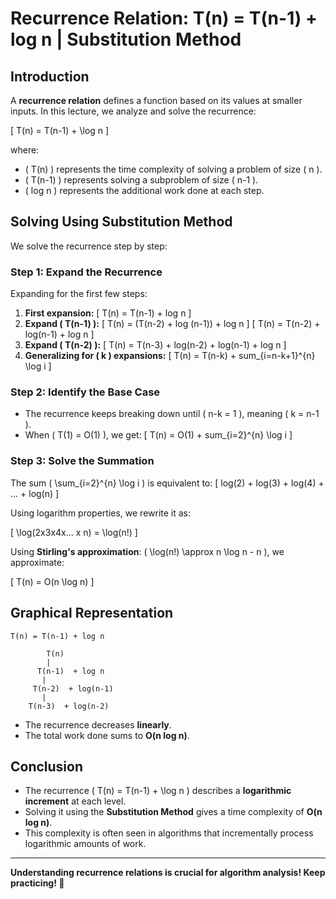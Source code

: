 # **Recurrence Relation: T(n) = T(n-1) + log n | Substitution Method**

## **Introduction**
A **recurrence relation** defines a function based on its values at smaller inputs. In this lecture, we analyze and solve the recurrence:

\[ T(n) = T(n-1) + \log n \]

where:
- \( T(n) \) represents the time complexity of solving a problem of size \( n \).
- \( T(n-1) \) represents solving a subproblem of size \( n-1 \).
- \( log n \) represents the additional work done at each step.

## **Solving Using Substitution Method**
We solve the recurrence step by step:

### **Step 1: Expand the Recurrence**
Expanding for the first few steps:
1. **First expansion:**
   \[ T(n) = T(n-1) + log n \]
2. **Expand \( T(n-1) \):**
   \[ T(n) = (T(n-2) + log (n-1)) + log n \]
   \[ T(n) = T(n-2) + log(n-1) + log n \]
3. **Expand \( T(n-2) \):**
   \[ T(n) = T(n-3) + log(n-2) + log(n-1) + log n \]
4. **Generalizing for \( k \) expansions:**
   \[ T(n) = T(n-k) + sum_{i=n-k+1}^{n} \log i \]

### **Step 2: Identify the Base Case**
- The recurrence keeps breaking down until \( n-k = 1 \), meaning \( k = n-1 \).
- When \( T(1) = O(1) \), we get:
  \[ T(n) = O(1) + sum_{i=2}^{n} \log i \]

### **Step 3: Solve the Summation**
The sum \( \sum_{i=2}^{n} \log i \) is equivalent to:
\[ log(2) + log(3) + log(4) + ... + log(n) \]

Using logarithm properties, we rewrite it as:

\[ \log(2x3x4x... x n) = \log(n!) \]

Using **Stirling's approximation**:  \( \log(n!) \approx n \log n - n \), we approximate:

\[ T(n) = O(n \log n) \]

## **Graphical Representation**
```
T(n) = T(n-1) + log n

        T(n)
        |
      T(n-1)  + log n
       |
     T(n-2)  + log(n-1)
       |
    T(n-3)  + log(n-2)
```
- The recurrence decreases **linearly**.
- The total work done sums to **O(n log n)**.

## **Conclusion**
- The recurrence \( T(n) = T(n-1) + \log n \) describes a **logarithmic increment** at each level.
- Solving it using the **Substitution Method** gives a time complexity of **O(n log n)**.
- This complexity is often seen in algorithms that incrementally process logarithmic amounts of work.

---
**Understanding recurrence relations is crucial for algorithm analysis! Keep practicing! 🚀**


